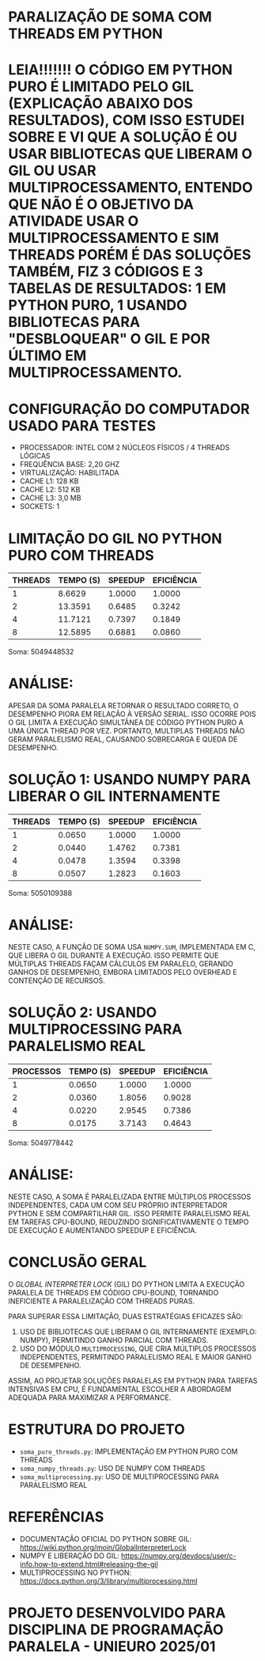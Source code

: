 # PARALIZAÇÃO DE SOMA COM THREADS EM PYTHON

# LEIA!!!!!!! O CÓDIGO EM PYTHON PURO É LIMITADO PELO GIL (EXPLICAÇÃO ABAIXO DOS RESULTADOS), COM ISSO ESTUDEI SOBRE E VI QUE A SOLUÇÃO É OU USAR BIBLIOTECAS QUE LIBERAM O GIL OU USAR MULTIPROCESSAMENTO, ENTENDO QUE NÃO É O OBJETIVO DA ATIVIDADE USAR O MULTIPROCESSAMENTO E SIM THREADS PORÉM É DAS SOLUÇÕES TAMBÉM, FIZ 3 CÓDIGOS E 3 TABELAS DE RESULTADOS: 1 EM PYTHON PURO, 1 USANDO BIBLIOTECAS PARA "DESBLOQUEAR" O GIL E POR ÚLTIMO EM MULTIPROCESSAMENTO.

# CONFIGURAÇÃO DO COMPUTADOR USADO PARA TESTES
- PROCESSADOR: INTEL COM 2 NÚCLEOS FÍSICOS / 4 THREADS LÓGICAS  
- FREQUÊNCIA BASE: 2,20 GHZ  
- VIRTUALIZAÇÃO: HABILITADA  
- CACHE L1: 128 KB  
- CACHE L2: 512 KB  
- CACHE L3: 3,0 MB  
- SOCKETS: 1  

# LIMITAÇÃO DO GIL NO PYTHON PURO COM THREADS

| THREADS | TEMPO (S) | SPEEDUP | EFICIÊNCIA |
|---------|-----------|---------|------------|
| 1       | 8.6629    | 1.0000  | 1.0000     |
| 2       | 13.3591   | 0.6485  | 0.3242     |
| 4       | 11.7121   | 0.7397  | 0.1849     |
| 8       | 12.5895   | 0.6881  | 0.0860     |

Soma: 5049448532

# ANÁLISE:
APESAR DA SOMA PARALELA RETORNAR O RESULTADO CORRETO, O DESEMPENHO PIORA EM RELAÇÃO À VERSÃO SERIAL. ISSO OCORRE POIS O GIL LIMITA A EXECUÇÃO SIMULTÂNEA DE CÓDIGO PYTHON PURO A UMA ÚNICA THREAD POR VEZ. PORTANTO, MULTIPLAS THREADS NÃO GERAM PARALELISMO REAL, CAUSANDO SOBRECARGA E QUEDA DE DESEMPENHO.

# SOLUÇÃO 1: USANDO NUMPY PARA LIBERAR O GIL INTERNAMENTE

| THREADS | TEMPO (S) | SPEEDUP | EFICIÊNCIA |
|---------|-----------|---------|------------|
| 1       | 0.0650    | 1.0000  | 1.0000     |
| 2       | 0.0440    | 1.4762  | 0.7381     |
| 4       | 0.0478    | 1.3594  | 0.3398     |
| 8       | 0.0507    | 1.2823  | 0.1603     |

Soma: 5050109388

# ANÁLISE:  
NESTE CASO, A FUNÇÃO DE SOMA USA `NUMPY.SUM`, IMPLEMENTADA EM C, QUE LIBERA O GIL DURANTE A EXECUÇÃO. ISSO PERMITE QUE MÚLTIPLAS THREADS FAÇAM CÁLCULOS EM PARALELO, GERANDO GANHOS DE DESEMPENHO, EMBORA LIMITADOS PELO OVERHEAD E CONTENÇÃO DE RECURSOS.

# SOLUÇÃO 2: USANDO MULTIPROCESSING PARA PARALELISMO REAL

| PROCESSOS | TEMPO (S) | SPEEDUP | EFICIÊNCIA |
|-----------|-----------|---------|------------|
| 1         | 0.0650    | 1.0000  | 1.0000     |
| 2         | 0.0360    | 1.8056  | 0.9028     |
| 4         | 0.0220    | 2.9545  | 0.7386     |
| 8         | 0.0175    | 3.7143  | 0.4643     |

Soma: 5049778442

# ANÁLISE:  
NESTE CASO, A SOMA É PARALELIZADA ENTRE MÚLTIPLOS PROCESSOS INDEPENDENTES, CADA UM COM SEU PRÓPRIO INTERPRETADOR PYTHON E SEM COMPARTILHAR GIL. ISSO PERMITE PARALELISMO REAL EM TAREFAS CPU-BOUND, REDUZINDO SIGNIFICATIVAMENTE O TEMPO DE EXECUÇÃO E AUMENTANDO SPEEDUP E EFICIÊNCIA.

# CONCLUSÃO GERAL

O _GLOBAL INTERPRETER LOCK_ (GIL) DO PYTHON LIMITA A EXECUÇÃO PARALELA DE THREADS EM CÓDIGO CPU-BOUND, TORNANDO INEFICIENTE A PARALELIZAÇÃO COM THREADS PURAS.

PARA SUPERAR ESSA LIMITAÇÃO, DUAS ESTRATÉGIAS EFICAZES SÃO:

1. USO DE BIBLIOTECAS QUE LIBERAM O GIL INTERNAMENTE (EXEMPLO: NUMPY), PERMITINDO GANHO PARCIAL COM THREADS.  
2. USO DO MÓDULO `MULTIPROCESSING`, QUE CRIA MÚLTIPLOS PROCESSOS INDEPENDENTES, PERMITINDO PARALELISMO REAL E MAIOR GANHO DE DESEMPENHO.

ASSIM, AO PROJETAR SOLUÇÕES PARALELAS EM PYTHON PARA TAREFAS INTENSIVAS EM CPU, É FUNDAMENTAL ESCOLHER A ABORDAGEM ADEQUADA PARA MAXIMIZAR A PERFORMANCE.

# ESTRUTURA DO PROJETO

- `soma_puro_threads.py`: IMPLEMENTAÇÃO EM PYTHON PURO COM THREADS  
- `soma_numpy_threads.py`: USO DE NUMPY COM THREADS  
- `soma_multiprocessing.py`: USO DE MULTIPROCESSING PARA PARALELISMO REAL  


# REFERÊNCIAS

- DOCUMENTAÇÃO OFICIAL DO PYTHON SOBRE GIL: https://wiki.python.org/moin/GlobalInterpreterLock  
- NUMPY E LIBERAÇÃO DO GIL: https://numpy.org/devdocs/user/c-info.how-to-extend.html#releasing-the-gil  
- MULTIPROCESSING NO PYTHON: https://docs.python.org/3/library/multiprocessing.html  

# PROJETO DESENVOLVIDO PARA DISCIPLINA DE PROGRAMAÇÃO PARALELA - UNIEURO 2025/01

